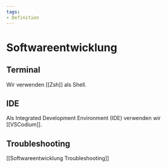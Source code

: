 ```yaml
---
tags:
- Definition
---
```

# Softwareentwicklung

## Terminal

Wir verwenden [[Zsh]] als Shell. 

## IDE

Als Integrated Development Environment (IDE) verwenden wir [[VSCodium]].

## Troubleshooting

[[Softwareentwicklung Troubleshooting]]